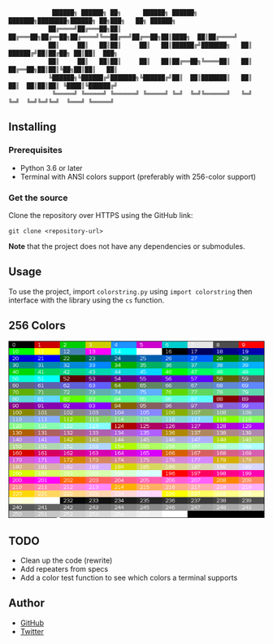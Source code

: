 ```
            ██████╗ ██████╗ ██╗      ██████╗ ██████╗ ███████╗████████╗██████╗ ██╗███╗   ██╗ ██████╗ 
           ██╔════╝██╔═══██╗██║     ██╔═══██╗██╔══██╗██╔════╝╚══██╔══╝██╔══██╗██║████╗  ██║██╔════╝ 
           ██║     ██║   ██║██║     ██║   ██║██████╔╝███████╗   ██║   ██████╔╝██║██╔██╗ ██║██║  ███╗
           ██║     ██║   ██║██║     ██║   ██║██╔══██╗╚════██║   ██║   ██╔══██╗██║██║╚██╗██║██║   ██║
           ╚██████╗╚██████╔╝███████╗╚██████╔╝██║  ██║███████║   ██║   ██║  ██║██║██║ ╚████║╚██████╔╝
            ╚═════╝ ╚═════╝ ╚══════╝ ╚═════╝ ╚═╝  ╚═╝╚══════╝   ╚═╝   ╚═╝  ╚═╝╚═╝╚═╝  ╚═══╝ ╚═════╝         
```

## Installing

### Prerequisites
* Python 3.6 or later
* Terminal with ANSI colors support (preferably with 256-color support)

### Get the source
Clone the repository over HTTPS using the GitHub link:

```
git clone <repository-url>
```

**Note** that the project does not have any dependencies or submodules.

## Usage
To use the project, import `colorstring.py` using `import colorstring` then interface with
the library using the `cs` function.

## 256 Colors
![Image of Yaktocat](256colors.png)

## TODO
* Clean up the code (rewrite)
* Add repeaters from specs
* Add a color test function to see which colors a terminal supports

## Author
* [GitHub](https://www.github.com/Maktm)
* [Twitter](https://www.twitter.com/maktmw)
